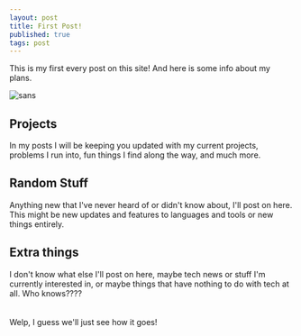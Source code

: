 ```yaml
---
layout: post
title: First Post!
published: true
tags: post
---
```


This is my first every post on this site! And here is some info about my plans.

![sans](https://c.tenor.com/iGm84gLyhL4AAAAC/sans-default-dance-undertale-dance.gif)

## Projects
In my posts I will be keeping you updated with my current projects, problems I run into, fun things I find along the way, and much more.

## Random Stuff
Anything new that I've never heard of or didn't know about, I'll post on here. This might be new updates and features to languages and tools or new things entirely.

## Extra things
I don't know what else I'll post on here, maybe tech news or stuff I'm currently interested in, or maybe things that have nothing to do with tech at all. Who knows????
<br><br><br>
Welp, I guess we'll just see how it goes!